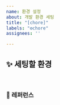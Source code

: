 ```yaml
---
name: 환경 설정
about: 개발 환경 세팅
title: "[chore]"
labels: "⚙️chore"
assignees: ''

---
```


## ✨ 세팅할 환경

<br>

### 📕 레퍼런스
